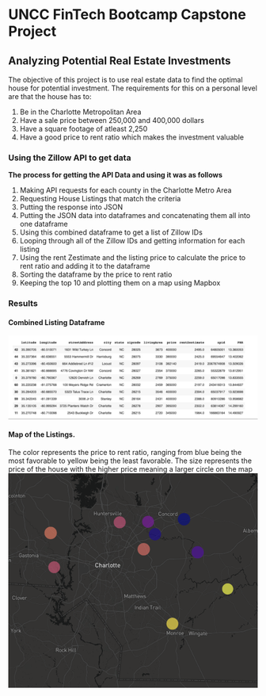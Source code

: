 # UNCC FinTech Bootcamp Capstone Project

## Analyzing Potential Real Estate Investments

The objective of this project is to use real estate data to find the optimal house for potential investment. The requirements for this on a personal level are that the house has to:
1. Be in the Charlotte Metropolitan Area
2. Have a sale price between 250,000 and 400,000 dollars
3. Have a square footage of atleast 2,250
4. Have a good price to rent ratio which makes the investment valuable

### Using the Zillow API to get data

**The process for getting the API Data and using it was as follows** 
1. Making API requests for each county in the Charlotte Metro Area
2. Requesting House Listings that match the criteria 
3. Putting the response into JSON
4. Putting the JSON data into dataframes and concatenating them all into one dataframe
5. Using this combined dataframe to get a list of Zillow IDs
6. Looping through all of the Zillow IDs and getting information for each listing
7. Using the rent Zestimate and the listing price to calculate the price to rent ratio and adding it to the dataframe
8. Sorting the dataframe by the price to rent ratio
9. Keeping the top 10 and plotting them on a map using Mapbox

### Results

#### Combined Listing Dataframe
<img src="images/image1.png" />

#### Map of the Listings. 
The color represents the price to rent ratio, ranging from blue being the most favorable to yellow being the least favorable.
The size represents the price of the house with the higher price meaning a larger circle on the map
<img src="images/image2.png" />

